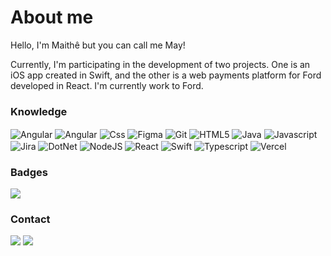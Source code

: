<h1>About me</h1>

<p> Hello, I'm Maithê but you can call me May! </p>
<p> Currently, I'm participating in the development of two projects. One is an iOS app created in Swift, and the other is a web payments platform for Ford developed in React. I'm currently work to Ford. </p>

<h3>Knowledge</h3>
 
<div>
 <img align="center" alt="Angular" src="https://img.shields.io/badge/Angular-DD0031?style=for-the-badge&logo=angular&logoColor=white" />
 <img align="center" alt="Angular" src="https://img.shields.io/badge/Azure_DevOps-0078D7?style=for-the-badge&logo=azure-devops&logoColor=white" />
 <img align="center" alt="Css" src="https://img.shields.io/badge/CSS3-1572B6?style=for-the-badge&logo=css3&logoColor=white" />
 <img align="center" alt="Figma" src="https://img.shields.io/badge/Figma-F24E1E?style=for-the-badge&logo=figma&logoColor=white" />
 <img align="center" alt="Git" src="https://img.shields.io/badge/GIT-E44C30?style=for-the-badge&logo=git&logoColor=white" />
 <img align="center" alt="HTML5" src="https://img.shields.io/badge/HTML5-E34F26?style=for-the-badge&logo=html5&logoColor=white" />
 <img align="center" alt="Java" src="https://img.shields.io/badge/Java-ED8B00?style=for-the-badge&logo=openjdk&logoColor=white" />
 <img align="center" alt="Javascript" src="https://img.shields.io/badge/JavaScript-F7DF1E?style=for-the-badge&logo=javascript&logoColor=black" />
 <img align="center" alt="Jira" src="https://img.shields.io/badge/Jira-0052CC?style=for-the-badge&logo=Jira&logoColor=white" />
 <img align="center" alt="DotNet" src="https://img.shields.io/badge/.NET-5C2D91?style=for-the-badge&logo=.net&logoColor=white" />
 <img align="center" alt="NodeJS" src="https://img.shields.io/badge/Node.js-43853D?style=for-the-badge&logo=node.js&logoColor=white" />
 <img align="center" alt="React" src="https://img.shields.io/badge/React-20232A?style=for-the-badge&logo=react&logoColor=61DAFB" />
 <img align="center" alt="Swift" src="https://img.shields.io/badge/Swift-FA7343?style=for-the-badge&logo=swift&logoColor=white" />
 <img align="center" alt="Typescript" src="https://img.shields.io/badge/TypeScript-007ACC?style=for-the-badge&logo=typescript&logoColor=white" />    
 <img align="center" alt="Vercel" src="https://img.shields.io/badge/Vercel-000000?style=for-the-badge&logo=vercel&logoColor=white" /> 
 </div>
 

   <h3>Badges</h3>
   <a href="https://www.hackerrank.com/maithe_souza"><img src="https://img.shields.io/badge/-Hackerrank-2EC866?style=for-the-badge&logo=HackerRank&logoColor=white"></a>

   <h3>Contact</h3>
  <a href="https://www.linkedin.com/in/maithe-de-souza/" target="_blank"><img src="https://img.shields.io/badge/LinkedIn-0077B5?style=for-the-badge&logo=linkedin&logoColor=white"></a>
  <a href="https://twitter.com/devmayamy" target="_blank"><img src="https://img.shields.io/badge/Twitter-1DA1F2?style=for-the-badge&logo=twitter&logoColor=white"></a>

